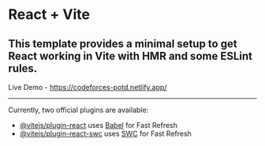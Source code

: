 # React + Vite

This template provides a minimal setup to get React working in Vite with HMR and some ESLint rules.
---
Live Demo - https://codeforces-potd.netlify.app/

---
Currently, two official plugins are available:

- [@vitejs/plugin-react](https://github.com/vitejs/vite-plugin-react/blob/main/packages/plugin-react/README.md) uses [Babel](https://babeljs.io/) for Fast Refresh
- [@vitejs/plugin-react-swc](https://github.com/vitejs/vite-plugin-react-swc) uses [SWC](https://swc.rs/) for Fast Refresh
